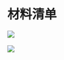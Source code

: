 # 材料清单

<img src="/images/partlist.png" class="partlist">

<br>
<br>

<img src="/images/kit.png" class="partlist">


<!-- <style>
  .partlist {
    width: 1500px !important;
  }
</style> -->